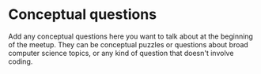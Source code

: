 # Conceptual questions

Add any conceptual questions here you want to talk about at the beginning of the meetup. They can be conceptual puzzles or questions about broad computer science topics, or any kind of question that doesn't involve coding.